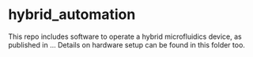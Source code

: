 # hybrid_automation

This repo includes software to operate a hybrid microfluidics device, as published in ...
Details on hardware setup can be found in this folder too.


